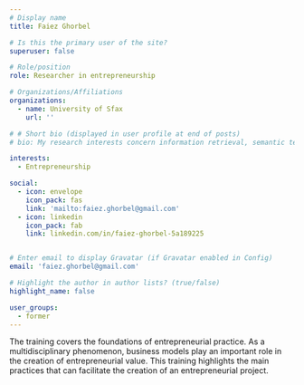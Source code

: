 ```yaml
---
# Display name
title: Faiez Ghorbel

# Is this the primary user of the site?
superuser: false

# Role/position
role: Researcher in entrepreneurship

# Organizations/Affiliations
organizations:
  - name: University of Sfax 
    url: ''

# # Short bio (displayed in user profile at end of posts)
# bio: My research interests concern information retrieval, semantic technologies, social media analytics, knowledge representation, Big Data and graph embedding.

interests:
  - Entrepreneurship

social:
  - icon: envelope
    icon_pack: fas
    link: 'mailto:faiez.ghorbel@gmail.com'
  - icon: linkedin
    icon_pack: fab
    link: linkedin.com/in/faiez-ghorbel-5a189225


# Enter email to display Gravatar (if Gravatar enabled in Config)
email: 'faiez.ghorbel@gmail.com'

# Highlight the author in author lists? (true/false)
highlight_name: false

user_groups:
  - former
---
```

The training covers the foundations of entrepreneurial practice. As a multidisciplinary phenomenon, business models play an important role in the creation of entrepreneurial value. This training highlights the main practices that can facilitate the creation of an entrepreneurial project.
